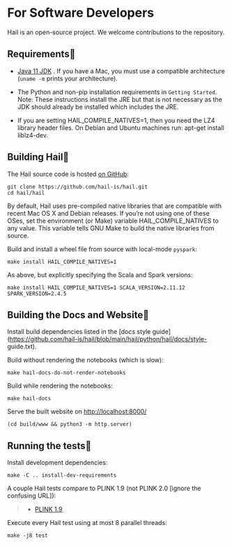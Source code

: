 # For Software Developers


Hail is an open-source project. We welcome contributions to the repository.

## Requirements

  * [Java 11 JDK](https://adoptopenjdk.net/index.html) . If you have a Mac, you must use a compatible architecture (`uname -m` prints your architecture).

  * The Python and non-pip installation requirements in ``Getting Started``. Note: These instructions install the JRE but that is not necessary as the JDK should already be installed which includes the JRE.

  * If you are setting HAIL_COMPILE_NATIVES=1, then you need the LZ4 library header files. On Debian and Ubuntu machines run: apt-get install liblz4-dev.

## Building Hail

The Hail source code is hosted [on GitHub](https://github.com/hail-is/hail):

    
    
    git clone https://github.com/hail-is/hail.git
    cd hail/hail
    

By default, Hail uses pre-compiled native libraries that are compatible with
recent Mac OS X and Debian releases. If you’re not using one of these OSes,
set the environment (or Make) variable HAIL_COMPILE_NATIVES to any value. This
variable tells GNU Make to build the native libraries from source.

Build and install a wheel file from source with local-mode `pyspark`:

    
    
    make install HAIL_COMPILE_NATIVES=1
    

As above, but explicitly specifying the Scala and Spark versions:

    
    
    make install HAIL_COMPILE_NATIVES=1 SCALA_VERSION=2.11.12 SPARK_VERSION=2.4.5
    

## Building the Docs and Website

Install build dependencies listed in the [docs style
guide](https://github.com/hail-is/hail/blob/main/hail/python/hail/docs/style-
guide.txt).

Build without rendering the notebooks (which is slow):

    
    
    make hail-docs-do-not-render-notebooks
    

Build while rendering the notebooks:

    
    
    make hail-docs
    

Serve the built website on <http://localhost:8000/>

    
    
    (cd build/www && python3 -m http.server)
    

## Running the tests

Install development dependencies:

    
    
    make -C .. install-dev-requirements
    

A couple Hail tests compare to PLINK 1.9 (not PLINK 2.0 [ignore the confusing
URL]):

>   * [PLINK 1.9](https://www.cog-genomics.org/plink2)
>
>

Execute every Hail test using at most 8 parallel threads:

    
    
    make -j8 test
    

